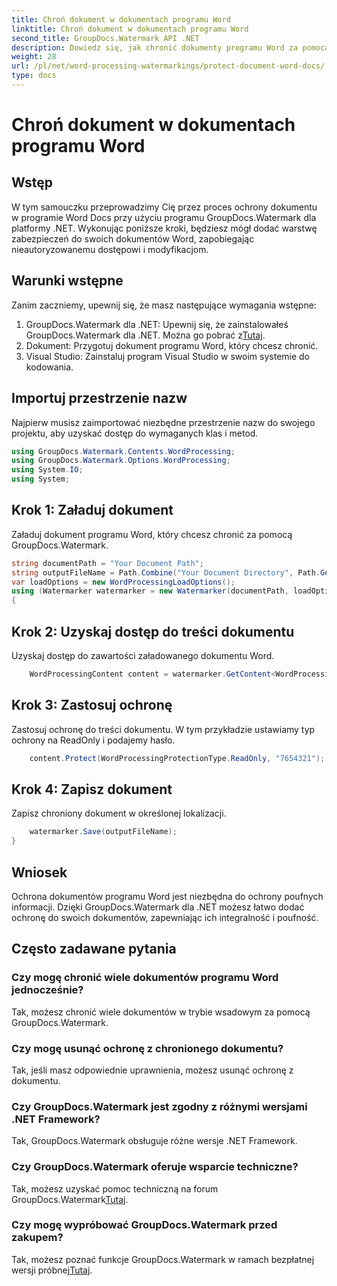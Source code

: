 ```yaml
---
title: Chroń dokument w dokumentach programu Word
linktitle: Chroń dokument w dokumentach programu Word
second_title: GroupDocs.Watermark API .NET
description: Dowiedz się, jak chronić dokumenty programu Word za pomocą programu GroupDocs.Watermark dla platformy .NET. Postępuj zgodnie z naszym samouczkiem krok po kroku, aby bez wysiłku zwiększyć bezpieczeństwo swoich dokumentów.
weight: 28
url: /pl/net/word-processing-watermarkings/protect-document-word-docs/
type: docs
---
```

# Chroń dokument w dokumentach programu Word

## Wstęp
W tym samouczku przeprowadzimy Cię przez proces ochrony dokumentu w programie Word Docs przy użyciu programu GroupDocs.Watermark dla platformy .NET. Wykonując poniższe kroki, będziesz mógł dodać warstwę zabezpieczeń do swoich dokumentów Word, zapobiegając nieautoryzowanemu dostępowi i modyfikacjom.
## Warunki wstępne
Zanim zaczniemy, upewnij się, że masz następujące wymagania wstępne:
1.  GroupDocs.Watermark dla .NET: Upewnij się, że zainstalowałeś GroupDocs.Watermark dla .NET. Można go pobrać z[Tutaj](https://releases.groupdocs.com/Watermark/net/).
2. Dokument: Przygotuj dokument programu Word, który chcesz chronić.
3. Visual Studio: Zainstaluj program Visual Studio w swoim systemie do kodowania.

## Importuj przestrzenie nazw
Najpierw musisz zaimportować niezbędne przestrzenie nazw do swojego projektu, aby uzyskać dostęp do wymaganych klas i metod.
```csharp
using GroupDocs.Watermark.Contents.WordProcessing;
using GroupDocs.Watermark.Options.WordProcessing;
using System.IO;
using System;
```
## Krok 1: Załaduj dokument
Załaduj dokument programu Word, który chcesz chronić za pomocą GroupDocs.Watermark.
```csharp
string documentPath = "Your Document Path";
string outputFileName = Path.Combine("Your Document Directory", Path.GetFileName(documentPath));
var loadOptions = new WordProcessingLoadOptions();
using (Watermarker watermarker = new Watermarker(documentPath, loadOptions))
{
```
## Krok 2: Uzyskaj dostęp do treści dokumentu
Uzyskaj dostęp do zawartości załadowanego dokumentu Word.
```csharp
    WordProcessingContent content = watermarker.GetContent<WordProcessingContent>();
```
## Krok 3: Zastosuj ochronę
Zastosuj ochronę do treści dokumentu. W tym przykładzie ustawiamy typ ochrony na ReadOnly i podajemy hasło.
```csharp
    content.Protect(WordProcessingProtectionType.ReadOnly, "7654321");
```
## Krok 4: Zapisz dokument
Zapisz chroniony dokument w określonej lokalizacji.
```csharp
    watermarker.Save(outputFileName);
}
```

## Wniosek
Ochrona dokumentów programu Word jest niezbędna do ochrony poufnych informacji. Dzięki GroupDocs.Watermark dla .NET możesz łatwo dodać ochronę do swoich dokumentów, zapewniając ich integralność i poufność.
## Często zadawane pytania
### Czy mogę chronić wiele dokumentów programu Word jednocześnie?
Tak, możesz chronić wiele dokumentów w trybie wsadowym za pomocą GroupDocs.Watermark.
### Czy mogę usunąć ochronę z chronionego dokumentu?
Tak, jeśli masz odpowiednie uprawnienia, możesz usunąć ochronę z dokumentu.
### Czy GroupDocs.Watermark jest zgodny z różnymi wersjami .NET Framework?
Tak, GroupDocs.Watermark obsługuje różne wersje .NET Framework.
### Czy GroupDocs.Watermark oferuje wsparcie techniczne?
 Tak, możesz uzyskać pomoc techniczną na forum GroupDocs.Watermark[Tutaj](https://forum.groupdocs.com/c/watermark/19).
### Czy mogę wypróbować GroupDocs.Watermark przed zakupem?
 Tak, możesz poznać funkcje GroupDocs.Watermark w ramach bezpłatnej wersji próbnej[Tutaj](https://releases.groupdocs.com/).